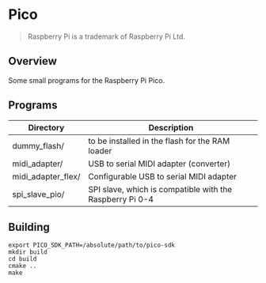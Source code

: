 Pico
====

> Raspberry Pi is a trademark of Raspberry Pi Ltd.

Overview
--------

Some small programs for the Raspberry Pi Pico.

Programs
--------

| Directory          | Description                                              |
|--------------------|----------------------------------------------------------|
| dummy_flash/       | to be installed in the flash for the RAM loader          |
| midi_adapter/      | USB to serial MIDI adapter (converter)                   |
| midi_adapter_flex/ | Configurable USB to serial MIDI adapter                  |
| spi_slave_pio/     | SPI slave, which is compatible with the Raspberry Pi 0-4 |

Building
--------

```
export PICO_SDK_PATH=/absolute/path/to/pico-sdk
mkdir build
cd build
cmake ..
make
```
